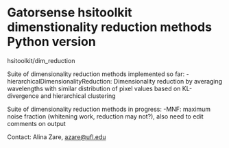 # Gatorsense hsitoolkit dimenstionality reduction methods Python version
hsitoolkit/dim_reduction

Suite of dimensionality reduction methods implemented so far:
-hierarchicalDimensionalityReduction: Dimensionality reduction by averaging wavelengths with similar distribution of pixel values based on KL-divergence and hierarchical clustering

Suite of dimensionality reduction methods in progress:
-MNF: maximum noise fraction (whitening work, reduction may not?), also need to edit comments on output

Contact: Alina Zare, azare@ufl.edu

